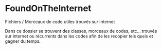 # FoundOnTheInternet
Fichiers / Morceaux de code utiles trouvés sur internet

Dans ce dossier se trouvent des classes, morceaux de codes, etc... trouvés sur internet ou récurrents dans les codes afin de les recopier tels quels et gagner du temps.
